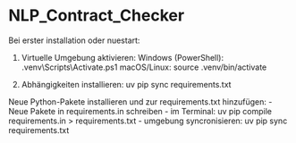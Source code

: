 # NLP_Contract_Checker

Bei erster installation oder nuestart:
1. Virtuelle Umgebung aktivieren:
Windows (PowerShell):
.venv\Scripts\Activate.ps1
macOS/Linux:
source .venv/bin/activate

2. Abhängigkeiten installieren:
uv pip sync requirements.txt

Neue Python-Pakete installieren und zur requirements.txt hinzufügen:
    - Neue Pakete in requirements.in schreiben
    - im Terminal: uv pip compile requirements.in > requirements.txt
    - umgebung syncronisieren: uv pip sync requirements.txt